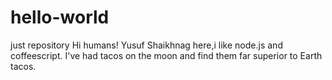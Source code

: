 # hello-world
just repository
Hi humans!
Yusuf Shaikhnag here,i like node.js and coffeescript.
I've had tacos on the moon and find them far superior to Earth tacos.
